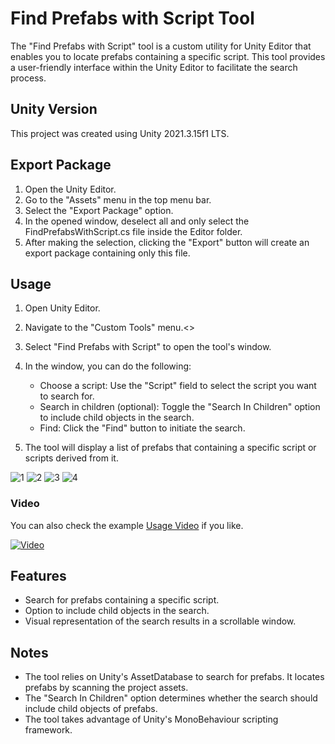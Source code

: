 # Find Prefabs with Script Tool

The "Find Prefabs with Script" tool is a custom utility for Unity Editor that enables you to locate prefabs containing a specific script. This tool provides a user-friendly interface within the Unity Editor to facilitate the search process.

## Unity Version

This project was created using Unity 2021.3.15f1 LTS.

## Export Package

1. Open the Unity Editor.
2. Go to the "Assets" menu in the top menu bar.
3. Select the "Export Package" option.
4. In the opened window, deselect all and only select the FindPrefabsWithScript.cs file inside the Editor folder.
5. After making the selection, clicking the "Export" button will create an export package containing only this file.
   
## Usage

1. Open Unity Editor.
2. Navigate to the "Custom Tools" menu.<>
3. Select "Find Prefabs with Script" to open the tool's window.
4. In the window, you can do the following:

   - Choose a script: Use the "Script" field to select the script you want to search for.
   - Search in children (optional): Toggle the "Search In Children" option to include child objects in the search.
   - Find: Click the "Find" button to initiate the search.

5. The tool will display a list of prefabs that containing a specific script or scripts derived from it.<br />

![1](https://github.com/SonmezCankurt/FindPrefabsWithScript/assets/24636097/df9401ca-f077-484a-9bdf-07841185a890)
![2](https://github.com/SonmezCankurt/FindPrefabsWithScript/assets/24636097/cc3777ea-c74c-4fe8-a8f3-6dc993feb0a9)
![3](https://github.com/SonmezCankurt/FindPrefabsWithScript/assets/24636097/f03b4132-8d4b-4e74-86ca-c3d68ddb245e)
![4](https://github.com/SonmezCankurt/FindPrefabsWithScript/assets/24636097/68771b09-612c-4b0f-940f-9496ec930b23)

   ### Video
   
   You can also check the example [Usage Video](https://youtu.be/spMB9BSAvOw) if you like.

   [![Video](http://img.youtube.com/vi/spMB9BSAvOw/0.jpg)](https://youtu.be/spMB9BSAvOw)

## Features

- Search for prefabs containing a specific script.
- Option to include child objects in the search.
- Visual representation of the search results in a scrollable window.

## Notes

- The tool relies on Unity's AssetDatabase to search for prefabs. It locates prefabs by scanning the project assets.
- The "Search In Children" option determines whether the search should include child objects of prefabs.
- The tool takes advantage of Unity's MonoBehaviour scripting framework.
